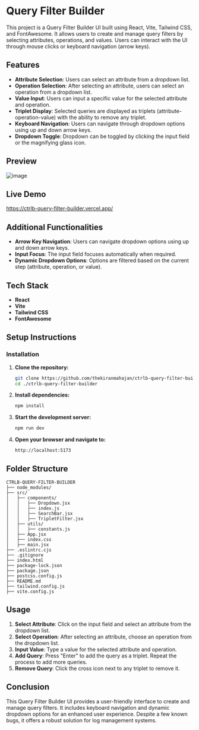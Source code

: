 # Query Filter Builder

This project is a Query Filter Builder UI built using React, Vite, Tailwind CSS, and FontAwesome. It allows users to create and manage query filters by selecting attributes, operations, and values. Users can interact with the UI through mouse clicks or keyboard navigation (arrow keys).

## Features

- **Attribute Selection**: Users can select an attribute from a dropdown list.
- **Operation Selection**: After selecting an attribute, users can select an operation from a dropdown list.
- **Value Input**: Users can input a specific value for the selected attribute and operation.
- **Triplet Display**: Selected queries are displayed as triplets (attribute-operation-value) with the ability to remove any triplet.
- **Keyboard Navigation**: Users can navigate through dropdown options using up and down arrow keys.
- **Dropdown Toggle**: Dropdown can be toggled by clicking the input field or the magnifying glass icon.

## Preview

![image](https://github.com/thekiranmahajan/ctrlb-query-filter-builder/assets/91893931/4c4b2720-a5b9-4fca-aade-40d4fca20d24)

## Live Demo

https://ctrlb-query-filter-builder.vercel.app/

## Additional Functionalities

- **Arrow Key Navigation**: Users can navigate dropdown options using up and down arrow keys.
- **Input Focus**: The input field focuses automatically when required.
- **Dynamic Dropdown Options**: Options are filtered based on the current step (attribute, operation, or value).

## Tech Stack

- **React**
- **Vite**
- **Tailwind CSS**
- **FontAwesome**

## Setup Instructions

### Installation

1. **Clone the repository:**

   ```bash
   git clone https://github.com/thekiranmahajan/ctrlb-query-filter-builder
   cd ./ctrlb-query-filter-builder
   ```

2. **Install dependencies:**

   ```bash
   npm install
   ```

3. **Start the development server:**

   ```bash
   npm run dev
   ```

4. **Open your browser and navigate to:**
   ```plaintext
   http://localhost:5173
   ```

## Folder Structure

```
CTRLB-QUERY-FILTER-BUILDER
├── node_modules/
├── src/
│   ├── components/
│   │   ├── Dropdown.jsx
│   │   ├── index.js
│   │   ├── SearchBar.jsx
│   │   ├── TripletFilter.jsx
│   ├── utils/
│   │   ├── constants.js
│   ├── App.jsx
│   ├── index.css
│   ├── main.jsx
├── .eslintrc.cjs
├── .gitignore
├── index.html
├── package-lock.json
├── package.json
├── postcss.config.js
├── README.md
├── tailwind.config.js
├── vite.config.js
```

## Usage

1. **Select Attribute**: Click on the input field and select an attribute from the dropdown list.
2. **Select Operation**: After selecting an attribute, choose an operation from the dropdown list.
3. **Input Value**: Type a value for the selected attribute and operation.
4. **Add Query**: Press "Enter" to add the query as a triplet. Repeat the process to add more queries.
5. **Remove Query**: Click the cross icon next to any triplet to remove it.

## Conclusion

This Query Filter Builder UI provides a user-friendly interface to create and manage query filters. It includes keyboard navigation and dynamic dropdown options for an enhanced user experience. Despite a few known bugs, it offers a robust solution for log management systems.
